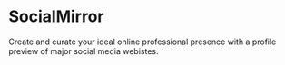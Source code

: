 # SocialMirror
Create and curate your ideal online professional presence with a profile preview of major social media webistes.

